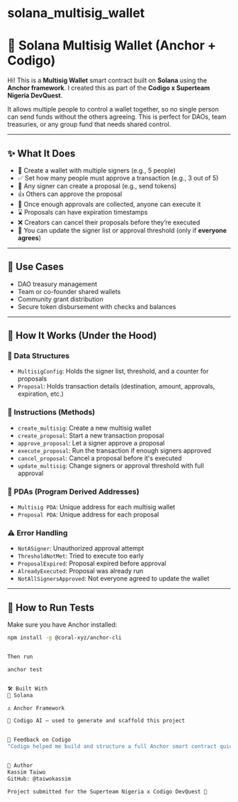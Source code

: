 # solana_multisig_wallet


# 🔐 Solana Multisig Wallet (Anchor + Codigo)

Hi! This is a **Multisig Wallet** smart contract built on **Solana** using the **Anchor framework**. I created this as part of the **Codigo x Superteam Nigeria DevQuest**.

It allows multiple people to control a wallet together, so no single person can send funds without the others agreeing. This is perfect for DAOs, team treasuries, or any group fund that needs shared control.

---

## ✨ What It Does

- 👥 Create a wallet with multiple signers (e.g., 5 people)
- ✅ Set how many people must approve a transaction (e.g., 3 out of 5)
- 📝 Any signer can create a proposal (e.g., send tokens)
- 👍 Others can approve the proposal
- 🚀 Once enough approvals are collected, anyone can execute it
- ⌛ Proposals can have expiration timestamps
- ❌ Creators can cancel their proposals before they’re executed
- 🔄 You can update the signer list or approval threshold (only if **everyone agrees**)

---

## 🧠 Use Cases

- DAO treasury management
- Team or co-founder shared wallets
- Community grant distribution
- Secure token disbursement with checks and balances

---

## 🧱 How It Works (Under the Hood)

### 🧾 Data Structures

- `MultisigConfig`: Holds the signer list, threshold, and a counter for proposals
- `Proposal`: Holds transaction details (destination, amount, approvals, expiration, etc.)

### 🧩 Instructions (Methods)

- `create_multisig`: Create a new multisig wallet
- `create_proposal`: Start a new transaction proposal
- `approve_proposal`: Let a signer approve a proposal
- `execute_proposal`: Run the transaction if enough signers approved
- `cancel_proposal`: Cancel a proposal before it's executed
- `update_multisig`: Change signers or approval threshold with full approval

### 🔐 PDAs (Program Derived Addresses)

- `Multisig PDA`: Unique address for each multisig wallet
- `Proposal PDA`: Unique address for each proposal

### ⚠️ Error Handling

- `NotASigner`: Unauthorized approval attempt
- `ThresholdNotMet`: Tried to execute too early
- `ProposalExpired`: Proposal expired before approval
- `AlreadyExecuted`: Proposal was already run
- `NotAllSignersApproved`: Not everyone agreed to update the wallet

---

## 🧪 How to Run Tests

Make sure you have Anchor installed:

```bash
npm install -g @coral-xyz/anchor-cli


Then run

anchor test


🛠 Built With
🧱 Solana

⚓ Anchor Framework

🤖 Codigo AI — used to generate and scaffold this project


💬 Feedback on Codigo
"Codigo helped me build and structure a full Anchor smart contract quickly. I loved the AI-generated code and tests — it saved me time. It would be even better if we could test directly inside the platform or have automatic deployment setup!"


👤 Author
Kassim Taiwo
GitHub: @taiwokassim

Project submitted for the Superteam Nigeria x Codigo DevQuest 🚀


